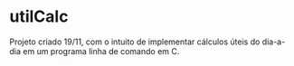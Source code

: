 # utilCalc
Projeto criado 19/11, com o intuito de implementar cálculos úteis do dia-a-dia em um programa linha de comando em C.

